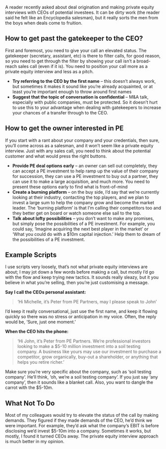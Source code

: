 <p>A reader recently asked about deal origination and making private equity interviews with CEOs of potential investees. It can be dirty work (the reader said he felt like an Encyclopedia salesman), but it really sorts the men from the boys when deals come to fruition.</p><h2>How to get past the gatekeeper to the CEO?</h2><p>First and foremost, you need to give your call an elevated status. The gatekeeper (secretary, assistant, etc) is there to filter calls, for good reason, so you need to get through the filter by showing your call isn&#8217;t a broad-reach sales call (even if it is). You need to position your call more as a private equity interview and less as a pitch.</p><ul><li><strong>Try referring to the CEO by the first name</strong> &#8211; this doesn&#8217;t always work, but sometimes it makes it sound like you&#8217;re already acquainted, or at least you&#8217;re important enough to throw around first names</li><li><strong>Suggest that the topic of conversation is confidential</strong> &#8211; M&amp;A talk, especially with public companies, must be protected. So it doesn&#8217;t hurt to use this to your advantage when dealing with gatekeepers to increase your chances of a transfer through to the CEO.</li></ul><h2>How to get the owner interested in PE</h2><p>If you start with a rant about your company and your credentials, then sure, you&#8217;ll come across as a salesman, and it won&#8217;t seem like a private equity interview. Just with any sales call, you need to think about the potential customer and what would press the right buttons.</p><ul><li><strong>Provide PE deal options early</strong> &#8211; an owner can sell out completely, they can accept a PE investment to help ramp up the value of their company for succession, they can use a PE investment to buy out a partner, they can use it to make a large acquisition, and much more. You need to present these options early to find what is front-of-mind</li><li><strong>Create a burning platform</strong> &#8211; on the buy side, I&#8217;d say that we&#8217;re currently looking at their industry, contacting the top players, and we plan to invest a large sum to help the company grow and become the market leader. The &#8216;burning platform&#8217; is that I&#8217;m calling their competitors too and they better get on board or watch someone else sail to the top.</li><li><strong>Talk about lofty possibilities</strong> &#8211; you don&#8217;t want to make any promises, but simply pose the possibilities of a PE investment. For example, you could say, &#8216;Imagine acquiring the next best player in the market&#8217; or &#8216;What you could do with a $10m capital injection.&#8217; Help them to dream of the possibilities of a PE investment.</li></ul><h2>Example Scripts</h2><p>I use scripts very loosely, that&#8217;s not what private equity interviews are about; I may jot down a few words before making a call, but mostly I&#8217;d go with the flow and keep trying new tactics. It sounds really sleazy, but it you believe in what you&#8217;re selling, then you&#8217;re just customising a message.</p><p><strong>Say I call the CEOs personal assistant:</strong></p><blockquote><p>&#8216;Hi Michelle, it&#8217;s Peter from PE Partners, may I please speak to John&#8217;</p></blockquote><p>I&#8217;d keep it really conversational, just use the first name, and keep it flowing quickly so there was no stress or anticipation in my voice. Often, the reply would be, &#8216;Sure, just one moment.&#8217;</p><p><strong>When the CEO hits the phone:</strong></p><blockquote><p>&#8216;Hi John, it&#8217;s Peter from PE Partners. We&#8217;re professional investors looking to make a $5-10 million investment into a soil testing company. A business like yours may use our investment to purchase a competitor, grow organically, buy-out a shareholder, or anything that helps you retire richer.&#8217;</p></blockquote><p>Make sure you&#8217;re very specific about the company, such as &#8216;soil testing company&#8217;. He&#8217;ll think, &#8216;oh, we&#8217;re a soil testing company&#8217;. If you just say &#8216;any company&#8217;, then it sounds like a blanket call. Also, you want to dangle the carrot with the $5-10m.</p><h2>What Not To Do</h2><p>Most of my colleagues would try to elevate the status of the call by making demands. They figured if they made demands of the CEO, he&#8217;d think we were important. For example, they&#8217;d ask what the company&#8217;s EBIT is before disclosing we&#8217;d invest $5-10m into a company. Sometimes it works, but mostly, I found it turned CEOs away. The private equity interview approach is much better in my opinion.</p>
